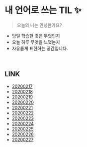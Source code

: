# 내 언어로 쓰는 TIL :sparkles:
> 오늘의 나는 안녕한가요?

- 당일 학습한 것은 무엇인지
- 오늘 하루 무엇을 느꼈는지
- 자유롭게 표현하는 공간입니다.

<br />

## LINK

- [20200217](https://github.com/wowww/TIL/blob/master/Retrospective/20200217.md)   
- [20200218](https://github.com/wowww/TIL/blob/master/Retrospective/20200218.md)  
- [20200219](https://github.com/wowww/TIL/blob/master/Retrospective/20200219.md)  
- [20200220](https://github.com/wowww/TIL/blob/master/Retrospective/20200220.md)
- [20200221](https://github.com/wowww/TIL/blob/master/Retrospective/20200221.md)
- [20200222](https://github.com/wowww/TIL/blob/master/Retrospective/20200222.md)  
- [20200223](https://github.com/wowww/TIL/blob/master/Retrospective/20200223.md)  
- [20200224](https://github.com/wowww/TIL/blob/master/Retrospective/20200224.md)
- [20200225](https://github.com/wowww/TIL/blob/master/Retrospective/20200225.md)  
- [20200226](https://github.com/wowww/TIL/blob/master/Retrospective/20200226.md)  
- [20200227](https://github.com/wowww/TIL/blob/master/Retrospective/20200227.md)  
